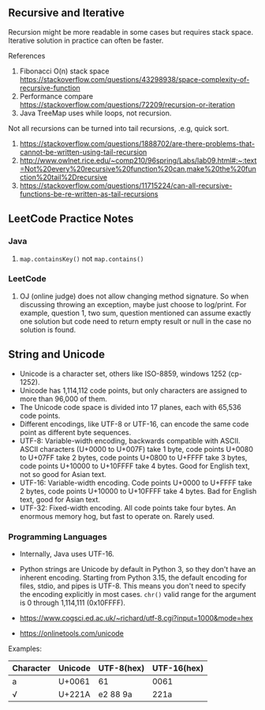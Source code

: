 ## Recursive and Iterative

Recursion might be more readable in some cases but requires stack space. Iterative solution in practice can often be
faster.

References

1. Fibonacci O(n) stack space https://stackoverflow.com/questions/43298938/space-complexity-of-recursive-function
2. Performance compare https://stackoverflow.com/questions/72209/recursion-or-iteration
3. Java TreeMap uses while loops, not recursion.

Not all recursions can be turned into tail recursions, .e.g, quick sort.

1. https://stackoverflow.com/questions/1888702/are-there-problems-that-cannot-be-written-using-tail-recursion
2. http://www.owlnet.rice.edu/~comp210/96spring/Labs/lab09.html#:~:text=Not%20every%20recursive%20function%20can,make%20the%20function%20tail%2Drecursive
3. https://stackoverflow.com/questions/11715224/can-all-recursive-functions-be-re-written-as-tail-recursions

## LeetCode Practice Notes

### Java

1. `map.containsKey()` not `map.contains()`

### LeetCode

1. OJ (online judge) does not allow changing method signature. So when discussing throwing an exception, maybe just
   choose to log/print. For example, question 1, two sum, question mentioned can assume exactly one solution but code
   need to return empty result or null in the case no solution is found.

## String and Unicode

- Unicode is a character set, others like ISO-8859, windows 1252 (cp-1252).
- Unicode has 1,114,112 code points, but only characters are assigned to more than 96,000 of them.
- The Unicode code space is divided into 17 planes, each with 65,536 code points.
- Different encodings, like UTF-8 or UTF-16, can encode the same code point as different byte sequences.
- UTF-8: Variable-width encoding, backwards compatible with ASCII. ASCII characters (U+0000 to U+007F) take 1 byte, code
  points U+0080 to U+07FF take 2 bytes, code points U+0800 to U+FFFF take 3 bytes, code points U+10000 to U+10FFFF take
  4 bytes. Good for English text, not so good for Asian text.
- UTF-16: Variable-width encoding. Code points U+0000 to U+FFFF take 2 bytes, code points U+10000 to U+10FFFF take 4
  bytes. Bad for English text, good for Asian text.
- UTF-32: Fixed-width encoding. All code points take four bytes. An enormous memory hog, but fast to operate on. Rarely
  used.

### Programming Languages

- Internally, Java uses UTF-16.
- Python strings are Unicode by default in Python 3, so they don't have an inherent encoding. Starting from Python 3.15,
  the default encoding for files, stdio, and pipes is UTF-8. This means you don't need to specify the encoding
  explicitly in most cases. `chr()` valid range for the argument is 0 through 1,114,111 (0x10FFFF).

- https://www.cogsci.ed.ac.uk/~richard/utf-8.cgi?input=1000&mode=hex
- https://onlinetools.com/unicode

Examples:

| Character | Unicode | UTF-8(hex) | UTF-16(hex) |
|-----------|---------|------------|-------------|
| a         | U+0061  | 61         | 0061        |
| √         | U+221A  | e2 88 9a   | 221a        |
